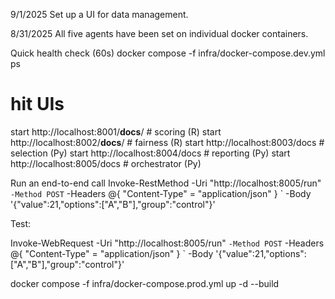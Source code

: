 9/1/2025
Set up a UI for data management.


8/31/2025 
All five agents have been set on individual docker containers.








Quick health check (60s)
docker compose -f infra/docker-compose.dev.yml ps
# hit UIs
start http://localhost:8001/__docs__/   # scoring (R)
start http://localhost:8002/__docs__/   # fairness (R)
start http://localhost:8003/docs        # selection (Py)
start http://localhost:8004/docs        # reporting (Py)
start http://localhost:8005/docs        # orchestrator (Py)



Run an end-to-end call
Invoke-RestMethod -Uri "http://localhost:8005/run" `
  -Method POST `
  -Headers @{ "Content-Type" = "application/json" } `
  -Body '{"value":21,"options":["A","B"],"group":"control"}'









Test:

Invoke-WebRequest -Uri "http://localhost:8005/run" `
  -Method POST `
  -Headers @{ "Content-Type" = "application/json" } `
  -Body '{"value":21,"options":["A","B"],"group":"control"}'



docker compose -f infra/docker-compose.prod.yml up -d --build



